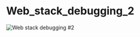 # Web_stack_debugging_2

![Web stack debugging #2](https://s3.amazonaws.com/intranet-projects-files/holbertonschool-sysadmin_devops/287/99littlebugsinthecode-holberton.jpg)
